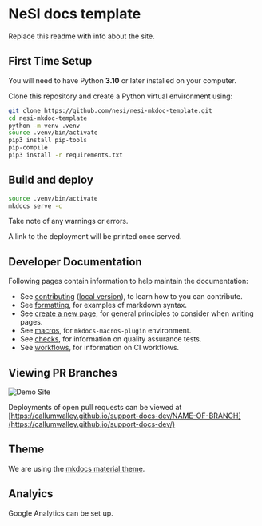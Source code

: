 # NeSI docs template

Replace this readme with info about the site.

## First Time Setup

You will need to have Python **3.10** or later installed on your computer.

Clone this repository and create a Python virtual environment using:

```sh
git clone https://github.com/nesi/nesi-mkdoc-template.git
cd nesi-mkdoc-template
python -m venv .venv
source .venv/bin/activate
pip3 install pip-tools
pip-compile
pip3 install -r requirements.txt
```

## Build and deploy

```sh
source .venv/bin/activate
mkdocs serve -c
```

Take note of any warnings or errors.

A link to the deployment will be printed once served.

## Developer Documentation

Following pages contain information to help maintain the documentation:

- See [contributing](https://nesi.github.io/support-docs/CONTRIBUTING) ([local version](docs/CONTRIBUTING.md)), to learn how to you can contribute.
- See [formatting](https://nesi.github.io/support-docs/FORMAT), for examples of markdown syntax.
- See [create a new page](https://nesi.github.io/support-docs/NEWPAGE), for general principles to consider when writing pages.
- See [macros](https://nesi.github.io/support-docs/MACROS), for `mkdocs-macros-plugin` environment.
- See [checks](checks/README.md), for information on quality assurance tests.
- See [workflows](.github/workflows/README.md), for information on CI workflows.

## Viewing PR Branches

![Demo Site](https://github.com/CallumWalley/support-docs-dev/actions/workflows/deploy.yml/badge.svg)

Deployments of open pull requests can be viewed at [https://callumwalley.github.io/support-docs-dev/NAME-OF-BRANCH](https://callumwalley.github.io/support-docs-dev/)

## Theme

We are using the [mkdocs material theme](https://squidfunk.github.io/mkdocs-material/).

## Analyics

Google Analytics can be set up.

